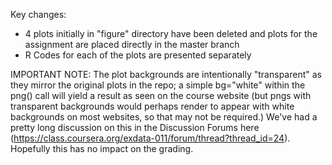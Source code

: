 Key changes:

- 4 plots initially in "figure" directory have been deleted and plots for the assignment are placed directly in the master branch
- R Codes for each of the plots are presented separately

IMPORTANT NOTE: The plot backgrounds are intentionally "transparent" as they mirror the original plots in the repo; a simple bg="white" within the png() call will yield a result as seen on the course website (but pngs with transparent backgrounds would perhaps render to appear with white backgrounds on most websites, so that may not be required.) We've had a pretty long discussion on this in the Discussion Forums here (https://class.coursera.org/exdata-011/forum/thread?thread_id=24). 
Hopefully this has no impact on the grading.
